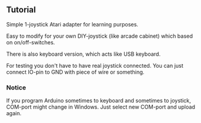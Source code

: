 ## Tutorial

Simple 1-joystick Atari adapter for learning purposes.

Easy to modify for your own DIY-joystick (like arcade cabinet) which based on on/off-switches.

There is also keyboard version, which acts like USB keyboard.

For testing you don't have to have real joystick connected. You can just connect IO-pin to GND with piece of wire or something.

### Notice
If you program Arduino sometimes to keyboard and sometimes to joystick, COM-port might change in Windows. Just select new COM-port and upload again.
